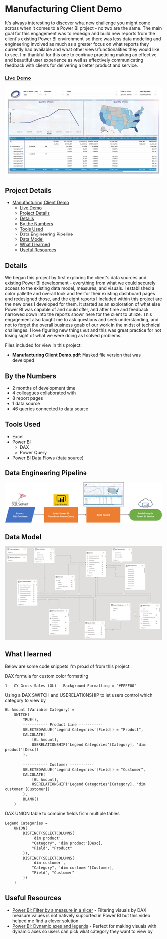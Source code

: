 # Manufacturing Client Demo

It's always interesting to discover what new challenge you might come across when it comes to a Power BI project - no two are the same. The main goal for this engagement was to redesign and build new reports from the client's existing Power BI environment, so there was less data modeling and engineering involved as much as a greater focus on what reports they currently had available and what other views/functionalities they would like to see. I'm thankful for this one to continue practicing making an effective and beautiful user experience as well as effectively communicating feedback with clients for delivering a better product and service.

### [Live Demo](https://app.powerbi.com/view?r=eyJrIjoiYjFmNzk5M2YtZDQwYy00YTA1LWJmN2UtNzQ2YTI2ZWEwZTczIiwidCI6ImY3N2E4MGM5LTY5MTAtNGJkYy1iNjFiLTgxNzA2NmQ1NmI0NiIsImMiOjJ9)

!["Report"](./Manufacturing%20Client%20Demo.jpg)

## Project Details
- [Manufacturing Client Demo](#manufacturing-client-demo)
    - [Live Demo](#live-demo)
  - [Project Details](#project-details)
  - [Details](#details)
  - [By the Numbers](#by-the-numbers)
  - [Tools Used](#tools-used)
  - [Data Engineering Pipeline](#data-engineering-pipeline)
  - [Data Model](#data-model)
  - [What I learned](#what-i-learned)
  - [Useful Resources](#useful-resources)

## Details

We began this project by first exploring the client's data sources and existing Power BI development - everything from what we could securely access to the existing data model, measures, and visuals. I established a color pallette and overall look and feel for their existing dashboard pages and redesigned those, and the eight reports I included within this project are the new ones I developed for them. It started as an exploration of what else Power BI was capable of and could offer, and after time and feedback narrowed down into the reports shown here for the client to utilize. This engagement also taught me to ask questions and seek understanding, and not to forget the overall business goals of our work in the midst of technical challenges. I love figuring new things out and this was great practice for not losing sight of what we were doing as I solved problems.

Files included for view in this project:
- **Manufacturing Client Demo.pdf**: Masked file version that was developed

## By the Numbers

- 2 months of development time
- 4 colleagues collaborated with
- 8 report pages
- 1 data source
- 46 queries connected to data source

## Tools Used

- Excel
- Power BI
  - DAX
  - Power Query
- Power BI Data Flows (data source)

## Data Engineering Pipeline

!["Pipeline"](./Manufacturing%20Client%20Demo%20Pipeline.png)

## Data Model

!["Data Model"](./Manufacturing%20Client%20Demo%20Data%20Model.JPG)

## What I learned

Below are some code snippets I'm proud of from this project:

DAX formula for custom color formatting
```DAX
1 - CY Gross Sales (GL) - Background Formatting = "#FFFF00"
```

Using a DAX SWITCH and USERELATIONSHIP to let users control which category to view by
```DAX
GL Amount (Variable Category) = 
    SWITCH(
        TRUE(),
        ----------- Product Line -----------
        SELECTEDVALUE('Legend Categories'[Field]) = "Product",
        CALCULATE(
            [GL Amount],
            USERELATIONSHIP('Legend Categories'[Category], 'dim product'[Desc])
        ),

        ----------- Customer -----------
        SELECTEDVALUE('Legend Categories'[Field]) = "Customer",
        CALCULATE(
            [GL Amount],
            USERELATIONSHIP('Legend Categories'[Category], 'dim customer'[Customer])
        ),
        BLANK()
    )
```

DAX UNION table to combine fields from multiple tables
```DAX
Legend Categories = 
    UNION(
        DISTINCT(SELECTCOLUMNS(
            'dim product',
            "Category", 'dim product'[Desc],
            "Field", "Product"
        )),
        DISTINCT(SELECTCOLUMNS(
            'dim customer',
            "Category", 'dim customer'[Customer],
            "Field", "Customer"
        ))
    )
```

## Useful Resources

- [Power BI: Filter by a measure in a slicer](https://www.youtube.com/watch?v=AZAL-QPn5Zc) - Filtering visuals by DAX measure values is not natively supported in Power BI but this video helped me find a clever solution
- [Power BI: Dynamic axes and legends](https://www.youtube.com/watch?v=8e8a3o1w51M) - Perfect for making visuals with dynamic axes so users can pick what category they want to view by